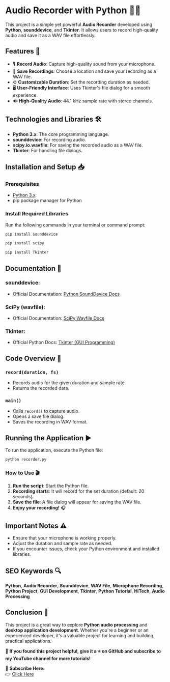 # Audio Recorder with Python 🎤🎶

This project is a simple yet powerful **Audio Recorder** developed using **Python**, **sounddevice**, and **Tkinter**. It allows users to record high-quality audio and save it as a WAV file effortlessly. 

## Features 🚀

- 🎙 **Record Audio**: Capture high-quality sound from your microphone.
- 💾 **Save Recordings**: Choose a location and save your recording as a WAV file.
- ⚙️ **Customizable Duration**: Set the recording duration as needed.
- 🖥 **User-Friendly Interface**: Uses Tkinter's file dialog for a smooth experience.
- 🔊 **High-Quality Audio**: 44.1 kHz sample rate with stereo channels.

## Technologies and Libraries 🛠️

- **Python 3.x**: The core programming language.
- **sounddevice**: For recording audio.
- **scipy.io.wavfile**: For saving the recorded audio as a WAV file.
- **Tkinter**: For handling file dialogs.

## Installation and Setup 📥

### Prerequisites

- [Python 3.x](https://www.python.org/downloads/)
- pip package manager for Python

### Install Required Libraries

Run the following commands in your terminal or command prompt:

```bash
pip install sounddevice 
```

```bash
pip install scipy
```

```bash
pip install Tkinter
```

## Documentation 📖

### sounddevice:

- Official Documentation: [Python SoundDevice Docs](https://python-sounddevice.readthedocs.io/)

### SciPy (wavfile):

- Official Documentation: [SciPy Wavfile Docs](https://docs.scipy.org/doc/scipy/reference/generated/scipy.io.wavfile.write.html)

### Tkinter:

- Official Python Docs: [Tkinter (GUI Programming)](https://docs.python.org/3/library/tkinter.html)

## Code Overview 📝

### `record(duration, fs)`
- Records audio for the given duration and sample rate.
- Returns the recorded data.

### `main()`
- Calls `record()` to capture audio.
- Opens a save file dialog.
- Saves the recording in WAV format.

## Running the Application ▶️

To run the application, execute the Python file:

```bash
python recorder.py
```

### How to Use 🎬

1. **Run the script**: Start the Python file.
2. **Recording starts**: It will record for the set duration (default: 20 seconds).
3. **Save the file**: A file dialog will appear for saving the WAV file.
4. **Enjoy your recording!** 🎧

## Important Notes ⚠️

- Ensure that your microphone is working properly.
- Adjust the duration and sample rate as needed.
- If you encounter issues, check your Python environment and installed libraries.

## SEO Keywords 🔍

**Python**, **Audio Recorder**, **Sounddevice**, **WAV File**, **Microphone Recording**, **Python Project**, **GUI Development**, **Tkinter**, **Python Tutorial**, **HiTech**, **Audio Processing**

## Conclusion 🏁

This project is a great way to explore **Python audio processing** and **desktop application development**. Whether you're a beginner or an experienced developer, it's a valuable project for learning and building practical applications. 

🚀 **If you found this project helpful, give it a ⭐ on GitHub and subscribe to my YouTube channel for more tutorials!**  

🔗 **Subscribe Here:**  
👉 [Click Here](https://www.youtube.com/channel/UCBc3aSf54eyrl46RUWqIOIg?sub_confirmation=1)

